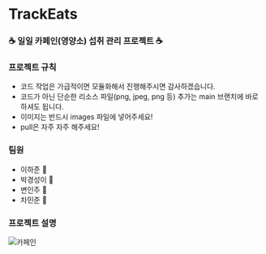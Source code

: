 # TrackEats
### :coffee: 일일 카페인(영양소) 섭취 관리 프로젝트 :coffee:

### 프로젝트 규칙
  - 코드 작업은 가급적이면 모듈화해서 진행해주시면 감사하겠습니다.
  - 코드가 아닌 단순한 리소스 파일(png, jpeg, png 등) 추가는 main 브랜치에 바로 하셔도 됩니다.
  - 이미지는 반드시 images 파일에 넣어주세요!
  - pull은 자주 자주 해주세요!

### 팀원
- 이하준 :eagle:
- 박경성이 :hamster:
- 변인주 :leopard:
- 차민준 :dog:



### 프로젝트 설명
![카페인](https://github.com/user-attachments/assets/be891ccf-4f2a-4b1c-a563-3a14d0abb679)
